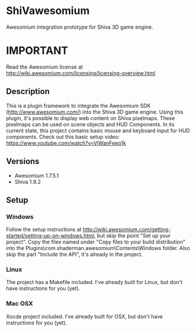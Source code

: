 # ShiVawesomium
Awesomium integration prototype for Shiva 3D game engine.

# IMPORTANT #
Read the Awesomium license at http://wiki.awesomium.com/licensing/licensing-overview.html

## Description ##
This is a plugin framework to integrate the Awesomium SDK (http://www.awesomium.com/) into the Shiva 3D game engine. Using this plugin, it's possible to display web content on Shiva pixelmaps. These pixelmaps can be used on scene objects and HUD Components.
In its current state, this project contains basic mouse and keyboard input for HUD components. Check out this basic setup video: https://www.youtube.com/watch?v=VjWanFeeq1k

## Versions ##
* Awesomium 1.7.5.1
* Shiva 1.9.2

## Setup ##
### Windows ###
Follow the setup instructions at http://wiki.awesomium.com/getting-started/setting-up-on-windows.html, but skip the point "Set up your project". Copy the files named under "Copy files to your build distribution" into the Plugins\com.shaderman.awesomium\Contents\Windows folder. Also skip the part "Include the API", it's already in the project.

### Linux ###
The project has a Makefile included. I've already built for Linux, but don't have instructions for you (yet).

### Mac OSX ###
Xocde project included. I've already built for OSX, but don't have instructions for you (yet).
